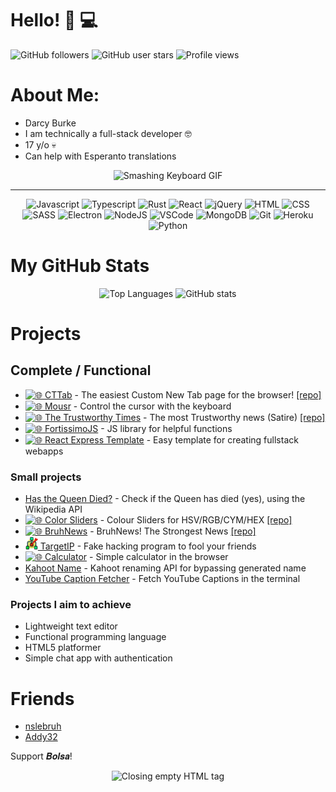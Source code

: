 # Hello! 🌊 💻

![GitHub followers](https://img.shields.io/github/followers/darccyy?style=flat-square) ![GitHub user stars](https://img.shields.io/github/stars/darccyy?style=flat-square) ![Profile views](https://komarev.com/ghpvc/?username=darccyy&style=flat-square&color=blue)

# About Me:

- Darcy Burke
- I am technically a full-stack developer 🤓
- 17 y/o 💀
- Can help with Esperanto translations

<div align="center">

![Smashing Keyboard GIF](https://media0.giphy.com/media/5xtDaryREtat7r2obvi/giphy.gif?cid=ecf05e47zkeipmvp7qyq05rh1ctacrme7zr1by10fdokdnnt&rid=giphy.gif&ct=s)

</div>

---

<!-- Languages / Tools -->

<div align="center">
  <img src="https://cdn.worldvectorlogo.com/logos/logo-javascript.svg" alt="Javascript" width=50 height=50/>
  <img src="https://cdn.worldvectorlogo.com/logos/typescript.svg" alt="Typescript" width=50 height=50/> 
  <img src="https://cdn.worldvectorlogo.com/logos/rust.svg" alt="Rust" width=50 height=50/>
  <img src="https://cdn.worldvectorlogo.com/logos/react-2.svg" alt="React" width=50 height=50/> 
  <img src="https://cdn.worldvectorlogo.com/logos/jquery-4.svg" alt="jQuery" width=50 width=50 height=50/>
  <img src="https://cdn.worldvectorlogo.com/logos/html-1.svg" alt="HTML" width=50 height=50/>
  <img src="https://cdn.worldvectorlogo.com/logos/css-3.svg" alt="CSS" width=50 height=50/> 
  <img src="https://cdn.worldvectorlogo.com/logos/sass-1.svg" alt="SASS" width=50 height=50/> 
  <img src="https://cdn.worldvectorlogo.com/logos/electron-1.svg" alt="Electron" width=50 height=50/> 
  <img src="https://cdn.worldvectorlogo.com/logos/nodejs-1.svg" alt="NodeJS" width=50 height=50/>
  <img src="https://cdn.worldvectorlogo.com/logos/visual-studio-code-1.svg" alt="VSCode" width=50 height=50/> 
  <img src="https://cdn.worldvectorlogo.com/logos/mongodb-icon-1.svg" alt="MongoDB" width=50 height=50/> 
  <img src="https://cdn.worldvectorlogo.com/logos/git-icon.svg" alt="Git" width=50 height=50/> 
  <img src="https://cdn.worldvectorlogo.com/logos/heroku-4.svg" alt="Heroku" width=50 height=50/>
  <img src="https://cdn.worldvectorlogo.com/logos/python-5.svg" alt="Python" width=50 height=50/>
</div>

# My GitHub Stats

<div align="center">

![Top Languages](https://github-readme-stats.vercel.app/api/top-langs/?username=darccyy&layout=compact&theme=radical) ![GitHub stats](https://github-readme-stats.vercel.app/api?username=darccyy&theme=radical)

</div>

# Projects

## Complete / Functional

- [<img alt="🌐" src="https://darccyy.github.io/cttab/image/icon/128.png" width=20 height=20 /> CTTab](https://darccyy.github.io/cttab) - The easiest Custom New Tab page for the browser! [[repo]](https://github.com/darccyy/cttab)
- [<img alt="🌐" src="https://raw.githubusercontent.com/darccyy/mousr/master/src/icon-active.png" width=20 height=20 /> Mousr](https://github.com/darccyy/mousr) - Control the cursor with the keyboard
- [<img alt="🌐" src="https://trustworthytimes.herokuapp.com/image/icon.png" width=20 height=20 /> The Trustworthy Times](https://trustworthytimes.herokuapp.com) - The most Trustworthy news (Satire) [[repo]](https://github.com/darccyy/trustworthytimes)
- [<img alt="🌐" src="https://fortissimojs.github.io/image/icon/white.png" width=20 height=20 /> FortissimoJS](https://github.com/fortissimojs/fortissimojs.github.io) - JS library for helpful functions
- [<img alt="🌐" src="" width=20 height=20 /> React Express Template](https://github.com/darccyy/react-express-template) - Easy template for creating fullstack webapps

### Small projects

- [Has the Queen Died?](https://hasthequeendied.com) - Check if the Queen has died (yes), using the Wikipedia API
- [<img alt="🌐" src="https://darccyy.github.io/color/favicon.png" width=20 height=20 /> Color Sliders](https://darccyy.github.io/color/) - Colour Sliders for HSV/RGB/CYM/HEX [[repo]](https://github.com/darccyy/color)
- [<img alt="🌐" src="https://bruh.news/favicon.png" width=20 height=20 /> BruhNews](https://bruh.news) - BruhNews! The Strongest News [[repo]](https://github.com/bruhnews/bruhnews.github.io)
- [<img alt="🌐" src="https://github.com/darccyy/targetip/raw/main/icon.png" width=20 height=20 /> TargetIP](https://github.com/darccyy/targetip) - Fake hacking program to fool your friends
- [<img alt="🌐" src="https://darccyy.github.io/calculator/favicon.png" width=20 height=20 /> Calculator](https://darccyy.github.io/calculator) - Simple calculator in the browser
- [Kahoot Name](https://github.com/darccyy/kahoot-name) - Kahoot renaming API for bypassing generated name
- [YouTube Caption Fetcher](https://github.com/darccyy/youtube-caption) - Fetch YouTube Captions in the terminal

### Projects I aim to achieve

- Lightweight text editor
- Functional programming language
- HTML5 platformer
- Simple chat app with authentication

# Friends

- [nslebruh](https://github.com/nslebruh)
- [Addy32](https://github.com/Addy32)

Support 𝑩𝒐𝒍𝒔𝒂!

<div align="center">

![Closing empty HTML tag](https://media3.giphy.com/media/MaI6BylfjAkDkfk4OC/giphy.gif?cid=ecf05e47b8pgakpqq75vo3aelwdi7ik9hfpqckeildfrpczh&rid=giphy.gif&ct=s)

</div>

